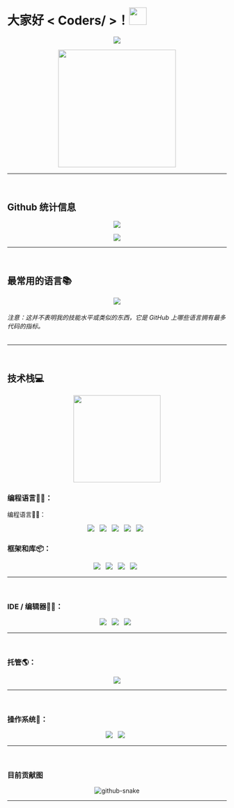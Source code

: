 <h1>大家好 &lt; Coders/ &gt;！<img src="https://raw.githubusercontent.com/MartinHeinz/MartinHeinz/master/wave.gif" width="40px"> </h1>
<p align="center">
<img src="https://readme-typing-svg.herokuapp.com?color=%2336BCF7&size=25&center=true&vCenter=true&width=433&height=75&lines=I'm+weib+lwp;Computer+Engineering+Student;Cooking+Projects;%40l_w_p_999">
</p>
<p align="center">
<img src="https://media.giphy.com/media/QvpqTCiEcwtvx6wwJK/giphy.gif" width="270" height="270" frameborder="0" class="giphy-embed" allowfullscreen="">
</p>
<hr>
<br>
<h2 id="github-stats">Github 统计信息</h2>
<p align="center">
<img src="https://github-readme-stats.vercel.app/api?username=L-w-p-999&show_icons=true&theme=github_dark">
</p>
<p align="center">
<img src="https://github-profile-summary-cards.vercel.app/api/cards/profile-details?username=L-w-p-999&theme=github_dark">
</p>
<hr>
<br>
<h2 id="most-used-languages">最常用的语言📚</h2>
<p align="center">
<img src="https://github-readme-stats.anuraghazra1.vercel.app/api/top-langs/?username=L-w-p-999&theme=dark&hide_border=true&no-bg=true&no-frame=true&langs_count=10">
</p>
<h6>注意：这并不表明我的技能水平或类似的东西，它是 GitHub 上哪些语言拥有最多代码的指标。</h6>
<hr>
<br>
<h2 id="technology-stack">技术栈💻</h2>
<p align="center">
<img src="https://media.giphy.com/media/TEnXkcsHrP4YedChhA/giphy.gif" width="200" height="200" frameborder="0" class="giphy-embed" allowfullscreen>
</p>
<h3 id="programming-languages-">编程语言👨‍💻：</h3>编程语言👨‍💻：</h3>
<p align="center">
<img src="https://img.shields.io/badge/c-%2300599C.svg?style=for-the-badge&logo=c&logoColor=white">&nbsp;&nbsp;
<img src="https://img.shields.io/badge/html5-%23E34F26.svg?style=for-the-badge&logo=html5&logoColor=white">&nbsp;&nbsp;
<img src="https://img.shields.io/badge/css3-%231572B6.svg?style=for-the-badge&logo=css3&logoColor=white">&nbsp;&nbsp;
<img src="https://img.shields.io/badge/javascript-%23323330.svg?style=for-the-badge&logo=javascript&logoColor=%23F7DF1E">&nbsp;&nbsp;
<img src="https://img.shields.io/badge/markdown-%23000000.svg?style=for-the-badge&logo=markdown&logoColor=white">&nbsp;&nbsp;
</p>
<h3 id="frameworks--libraries-">框架和库📦：</h3>
<p align="center">
<img src="https://img.shields.io/badge/React-%2320232a.svg?style=for-the-badge&logo=react&logoColor=%2361DAFB">&nbsp;&nbsp;
<img src="https://img.shields.io/badge/React_Native-%2320232a.svg?style=for-the-badge&logo=react&logoColor=%2361DAFB">&nbsp;&nbsp;
<img src="https://img.shields.io/badge/NPM-%23000000.svg?style=for-the-badge&logo=npm&logoColor=white">&nbsp;&nbsp;
<img src="https://img.shields.io/badge/node.js-6DA55F?style=for-the-badge&logo=node.js&logoColor=white">&nbsp;&nbsp;
</p>
<hr>
<br>
<h3 id="ideseditors-">IDE / 编辑器👨‍🔧：</h3>
<p align="center">
<img src="https://img.shields.io/badge/VSCode-0078d7.svg?style=for-the-badge&logo=visual-studio-code&logoColor=white">&nbsp;&nbsp;
<img src="https://img.shields.io/badge/Cursor-%23FFFFFF.svg?style=for-the-badge&logo=cursor&logoColor=black">&nbsp;&nbsp;
<img src="https://img.shields.io/badge/Typora-%23DF6B00.svg?style=for-the-badge&logo=typora&logoColor=white">&nbsp;&nbsp;
</p>
<hr>
<br>
<h3 id="hosting-">托管🌎：</h3>
<p align="center">
<img src="https://img.shields.io/badge/GitHub-%23121011.svg?style=for-the-badge&logo=github&logoColor=white">
</p>
<hr>
<br>
<h3 id="operating-systems-">操作系统🐧：</h3>
<p align="center">
<img src="https://img.shields.io/badge/Windows-0078D6?style=for-the-badge&logo=windows&logoColor=white">&nbsp;&nbsp;
<img src="https://img.shields.io/badge/macOS-%23000000.svg?style=for-the-badge&logo=apple&logoColor=white">&nbsp;&nbsp;
</p>
<!-- snake -->
<hr>
<br>
<h3 id="operating-systems-">目前贡献图</h3>
<p align="center">
<picture>
  <source media="(prefers-color-scheme: dark)" srcset="https://github.com/L-w-p-999/mesnk/blob/output/github-snake-dark.svg" />
  <source media="(prefers-color-scheme: light)" srcset="https://github.com/L-w-p-999/mesnk/blob/output/github-snake.svg" />
  <img alt="github-snake" src="github-contribution-grid-snake.svg" />
</picture>

</p>

<hr>
<br>
